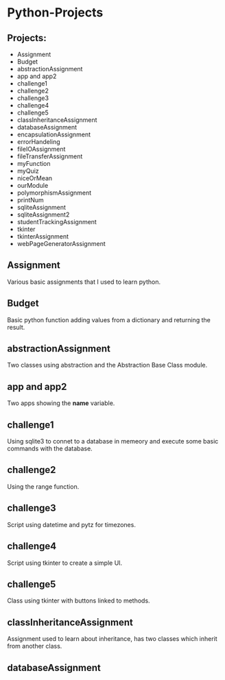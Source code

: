# Python-Projects

## Projects:

* Assignment
* Budget
* abstractionAssignment
* app and app2
* challenge1
* challenge2
* challenge3
* challenge4
* challenge5
* classInheritanceAssignment
* databaseAssignment
* encapsulationAssignment
* errorHandeling
* fileIOAssignment
* fileTransferAssignment
* myFunction
* myQuiz
* niceOrMean
* ourModule
* polymorphismAssignment
* printNum
* sqliteAssignment
* sqliteAssignment2
* studentTrackingAssignment
* tkinter
* tkinterAssignment
* webPageGeneratorAssignment

## Assignment
 Various basic assignments that I used to learn python.

## Budget
 Basic python function adding values from a dictionary and returning the result.

## abstractionAssignment
 Two classes using abstraction and the Abstraction Base Class module.

## app and app2
 Two apps showing the __name__ variable.

## challenge1
 Using sqlite3 to connet to a database in memeory and execute some basic commands with the database.

## challenge2
 Using the range function.

## challenge3
 Script using datetime and pytz for timezones.

## challenge4
 Script using tkinter to create a simple UI.

## challenge5
 Class using tkinter with buttons linked to methods.

## classInheritanceAssignment
 Assignment used to learn about inheritance, has two classes which inherit from another class.

## databaseAssignment
 
